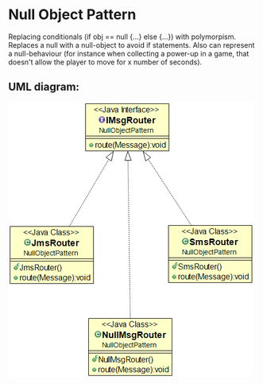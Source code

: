 # Null Object Pattern

Replacing conditionals (if obj == null {...} else {...}) with polymorpism.
Replaces a null with a null-object to avoid if statements.
Also can represent a null-behaviour (for instance when collecting a power-up in a game,
 that doesn't allow the player to move for x number of seconds).

## UML diagram:

![Alt text](NullObjectUML.png?raw=true "Pattern's UML diagram")
